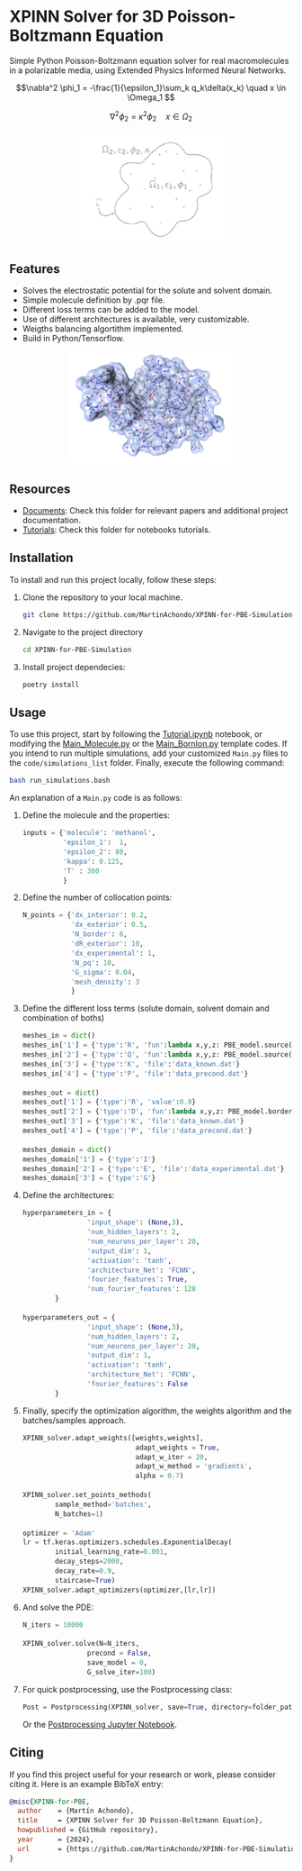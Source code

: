 
# XPINN Solver for 3D Poisson-Boltzmann Equation 

Simple Python Poisson-Boltzmann equation solver for real macromolecules in a polarizable media, using Extended Physics Informed Neural Networks. 

$$\nabla^2 \phi_1 = -\frac{1}{\epsilon_1}\sum_k q_k\delta(x_k) \quad x \in \Omega_1 $$

$$\nabla^2 \phi_2 = \kappa^2\phi_2 \quad x \in \Omega_2 $$


<p align="center">
  <img height="200" src="img/Implicit-solvent-tr.png">
</p>

## Features

- Solves the electrostatic potential for the solute and solvent domain.
- Simple molecule definition by .pqr file.
- Different loss terms can be added to the model.
- Use of different architectures is available, very customizable.
- Weigths balancing algortithm implemented.
- Build in Python/Tensorflow.

<p align="center">
  <img height="200" src="img/molecule.png">
</p>


## Resources

- [Documents](./documents/): Check this folder for relevant papers and additional project documentation.
- [Tutorials](./tutorials/): Check this folder for notebooks tutorials.

## Installation

To install and run this project locally, follow these steps:

1. Clone the repository to your local machine.

   ```bash
   git clone https://github.com/MartinAchondo/XPINN-for-PBE-Simulation
   ```
2. Navigate to the project directory
   ```bash
   cd XPINN-for-PBE-Simulation
    ```
3. Install project dependecies:
    ```bash
   poetry install
    ```

## Usage
To use this project, start by following the [Tutorial.ipynb](./tutorials/tutorial.ipynb) notebook, or modifying the [Main_Molecule.py](./code/Main_Molecule.py) or the [Main_BornIon.py](./code/Main_BornIon.py) template codes. If you intend to run multiple simulations, add your customized `Main.py` files to the `code/simulations_list` folder. Finally, execute the following command:


```bash
bash run_simulations.bash
```

An explanation of a `Main.py` code is as follows:

1. Define the molecule and the properties:
    ```py
    inputs = {'molecule': 'methanol',
              'epsilon_1':  1,
              'epsilon_2': 80,
              'kappa': 0.125,
              'T' : 300 
              }
    ```     
2. Define the number of collocation points:
    ```py
    N_points = {'dx_interior': 0.2,
                'dx_exterior': 0.5,
                'N_border': 6,
                'dR_exterior': 10,
                'dx_experimental': 1,
                'N_pq': 10,
                'G_sigma': 0.04,
                'mesh_density': 3
                }
    ```

3. Define the different loss terms (solute domain, solvent domain and combination of boths)
    ```py
    meshes_in = dict()
    meshes_in['1'] = {'type':'R', 'fun':lambda x,y,z: PBE_model.source(x,y,z)}
    meshes_in['2'] = {'type':'Q', 'fun':lambda x,y,z: PBE_model.source(x,y,z)}
    meshes_in['3'] = {'type':'K', 'file':'data_known.dat'}
    meshes_in['4'] = {'type':'P', 'file':'data_precond.dat'}

    meshes_out = dict()
    meshes_out['1'] = {'type':'R', 'value':0.0}
    meshes_out['2'] = {'type':'D', 'fun':lambda x,y,z: PBE_model.border_value(x,y,z)}
    meshes_out['3'] = {'type':'K', 'file':'data_known.dat'}
    meshes_out['4'] = {'type':'P', 'file':'data_precond.dat'}

    meshes_domain = dict()
    meshes_domain['1'] = {'type':'I'}
    meshes_domain['2'] = {'type':'E', 'file':'data_experimental.dat'}
    meshes_domain['3'] = {'type':'G'}
    ```
4. Define the architectures:
    ```py
    hyperparameters_in = {
                    'input_shape': (None,3),
                    'num_hidden_layers': 2,
                    'num_neurons_per_layer': 20,
                    'output_dim': 1,
                    'activation': 'tanh',
                    'architecture_Net': 'FCNN',
                    'fourier_features': True,
                    'num_fourier_features': 128
            }

    hyperparameters_out = {
                    'input_shape': (None,3),
                    'num_hidden_layers': 2,
                    'num_neurons_per_layer': 20,
                    'output_dim': 1,
                    'activation': 'tanh',
                    'architecture_Net': 'FCNN',
                    'fourier_features': False
            }
    ```

5. Finally, specify the optimization algorithm, the weights algorithm and the batches/samples approach.
    ```py
    XPINN_solver.adapt_weights([weights,weights],
                                adapt_weights = True,
                                adapt_w_iter = 20,
                                adapt_w_method = 'gradients',
                                alpha = 0.7)             

    XPINN_solver.set_points_methods(
            sample_method='batches', 
            N_batches=1)

    optimizer = 'Adam'
    lr = tf.keras.optimizers.schedules.ExponentialDecay(
            initial_learning_rate=0.001,
            decay_steps=2000,
            decay_rate=0.9,
            staircase=True)
    XPINN_solver.adapt_optimizers(optimizer,[lr,lr])
    ```

6. And solve the PDE:
    ```py
    N_iters = 10000

    XPINN_solver.solve(N=N_iters, 
                    precond = False, 
                    save_model = 0, 
                    G_solve_iter=100)
    ```

7. For quick postprocessing, use the Postprocessing class:
    ```py
    Post = Postprocessing(XPINN_solver, save=True, directory=folder_path)
    ```
    Or the [Postprocessing Jupyter Notebook](./code/Post/post.ipynb).

## Citing

If you find this project useful for your research or work, please consider citing it. Here is an example BibTeX entry:

```bibtex
@misc{XPINN-for-PBE,
  author    = {Martín Achondo},
  title     = {XPINN Solver for 3D Poisson-Boltzmann Equation},
  howpublished = {GitHub repository},
  year      = {2024},
  url       = {https://github.com/MartinAchondo/XPINN-for-PBE-Simulation},
}
```